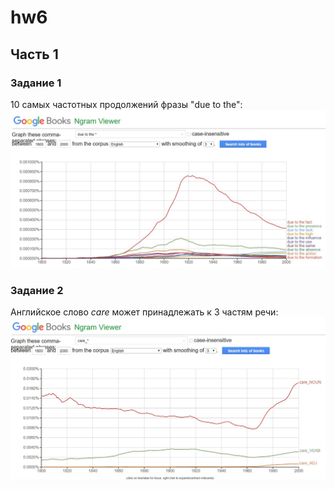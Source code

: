 # hw6
## Часть 1
### Задание 1
10 самых частотных продолжений фразы "due to the":
![](https://github.com/manastasia/hw6/blob/master/due%20to%20the.jpg)

### Задание 2
Английское слово *care* может принадлежать к 3 частям речи:
![](https://github.com/manastasia/hw6/blob/master/care.jpg)
